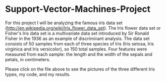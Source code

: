 # Support-Vector-Machines-Project

For this project I will be analyzing the famous iris data set (http://en.wikipedia.org/wiki/Iris_flower_data_set). The Iris flower data set or Fisher's Iris data set is a multivariate data set introduced by Sir Ronald Fisher in the 1936 as an example of discriminant analysis. The data set consists of 50 samples from each of three species of Iris (Iris setosa, Iris virginica and Iris versicolor), so 150 total samples. Four features were measured from each sample: the length and the width of the sepals and petals, in centimeters.

Please click on the file above to see the pictures of the three different Iris types, my code, and my results.
